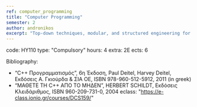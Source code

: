 ```yaml
---
ref: computer_programming
title: "Computer Programming"
semester: 2
author: andronikos
excerpt: "Top-down techniques, modular, and structured engineering for the production of large programs. Advanced dynamic data structures, basic file processing techniques (serial or random access). Classes and objects. Programming with objects. Operators, variables, methods, relations, dependencies, class diagrams. Functions: declaration, definition, overloading functions. Pointers, references, advanced functions, operator overloading. Inheritance. Polymorphism. Exception handling, error detection and handling. Programming with templates and template libraries. Object-oriented analysis and design. Design models. Predefined libraries. Programming Lab (Chosen language: “C++”)."
---
```


code: ΗΥ110 
type: "Compulsory"
hours: 4
extra: 2E
ects: 6

Bibliography:
  - “C++ Προγραμματισμός”, 6η Έκδοση, Paul Deitel, Harvey Deitel, Εκδόσεις Α. Γκιούρδα & ΣΙΑ ΟΕ, ISBN 978-960-512-5912, 2011 (in greek)
  - “ΜΑΘΕΤΕ ΤΗ C++ ΑΠΟ ΤΟ ΜΗΔΕΝ”,  HERBERT SCHILDT, Εκδόσεις Κλειδάριθμος, ISBN 960-209-731-0, 2004
eclass: "https://e-class.ionio.gr/courses/DCS159/"




